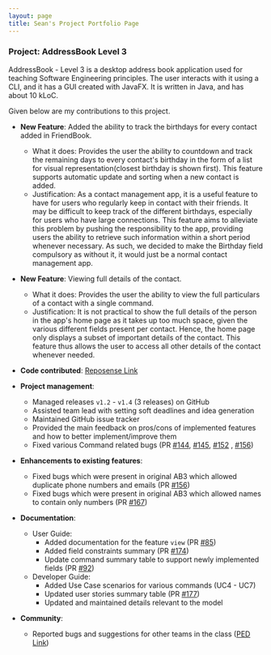 ```yaml
---
layout: page
title: Sean's Project Portfolio Page
---
```


### Project: AddressBook Level 3

AddressBook - Level 3 is a desktop address book application used for teaching Software Engineering principles. The user interacts with it using a CLI, and it has a GUI created with JavaFX. It is written in Java, and has about 10 kLoC.

Given below are my contributions to this project.

* **New Feature**: Added the ability to track the birthdays for every contact added in FriendBook.
  * What it does: Provides the user the ability to countdown and track the remaining days to every contact's birthday in the form of a list for visual representation(closest birthday is shown first). This feature supports automatic update and sorting when a new contact is added.
  * Justification: As a contact management app, it is a useful feature to have for users who regularly keep in contact with their friends. It may be difficult to keep track of the different birthdays, especially for users who have large connections. This feature aims to alleviate this problem by pushing the responsibility to the app, providing users the ability to retrieve such information within a short period whenever necessary. As such, we decided to make the Birthday field compulsory as without it, it would just be a normal contact management app.

* **New Feature**: Viewing full details of the contact.
  * What it does: Provides the user the ability to view the full particulars of a contact with a single command.
  * Justification: It is not practical to show the full details of the person in the app's home page as it takes up too much space, given the various different fields present per contact. Hence, the home page only displays a subset of important details of the contact. This feature thus allows the user to access all other details of the contact whenever needed.

* **Code contributed**: [Reposense Link](https://nus-cs2103-ay2122s1.github.io/tp-dashboard/?search=&sort=groupTitle&sortWithin=title&since=2021-09-17&timeframe=commit&mergegroup=&groupSelect=groupByRepos&breakdown=false&tabOpen=true&tabType=authorship&tabAuthor=xnajasho&tabRepo=AY2122S1-CS2103-F10-3%2Ftp%5Bmaster%5D&authorshipIsMergeGroup=false&authorshipFileTypes=docs~functional-code~test-code&authorshipIsBinaryFileTypeChecked=false)

* **Project management**:
  * Managed releases `v1.2` - `v1.4` (3 releases) on GitHub
  * Assisted team lead with setting soft deadlines and idea generation
  * Maintained GitHub issue tracker
  * Provided the main feedback on pros/cons of implemented features and how to better implement/improve them
  * Fixed various Command related bugs (PR [\#144](https://github.com/AY2122S1-CS2103-F10-3/tp/pull/144), [\#145](https://github.com/AY2122S1-CS2103-F10-3/tp/pull/145), [\#152](https://github.com/AY2122S1-CS2103-F10-3/tp/pull/152) , [\#156](https://github.com/AY2122S1-CS2103-F10-3/tp/pull/156))

* **Enhancements to existing features**:
  * Fixed bugs which were present in original AB3 which allowed duplicate phone numbers and emails (PR [\#156](https://github.com/AY2122S1-CS2103-F10-3/tp/pull/156))
  * Fixed bugs which were present in original AB3 which allowed names to contain only numbers (PR [\#167](https://github.com/AY2122S1-CS2103-F10-3/tp/pull/167))

* **Documentation**:
  * User Guide:
    * Added documentation for the feature `view` (PR [\#85](https://github.com/AY2122S1-CS2103-F10-3/tp/pull/85))
    * Added field constraints summary (PR [\#174](https://github.com/AY2122S1-CS2103-F10-3/tp/pull/174))
    * Update command summary table to support newly implemented fields (PR [\#92](https://github.com/AY2122S1-CS2103-F10-3/tp/pull/92/files))
  * Developer Guide:
    * Added Use Case scenarios for various commands (UC4 - UC7)
    * Updated user stories summary table (PR [\#177](https://github.com/AY2122S1-CS2103-F10-3/tp/pull/177))
    * Updated and maintained details relevant to the model

* **Community**:
  * Reported bugs and suggestions for other teams in the class ([PED Link](https://github.com/xnajasho/ped/issues))

